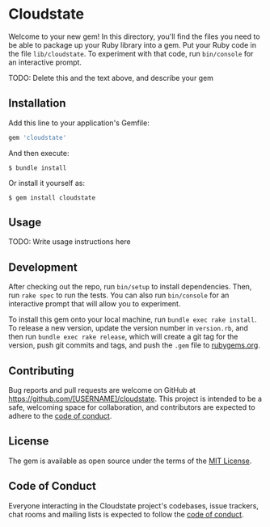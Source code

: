 # Cloudstate

Welcome to your new gem! In this directory, you'll find the files you need to be able to package up your Ruby library into a gem. Put your Ruby code in the file `lib/cloudstate`. To experiment with that code, run `bin/console` for an interactive prompt.

TODO: Delete this and the text above, and describe your gem

## Installation

Add this line to your application's Gemfile:

```ruby
gem 'cloudstate'
```

And then execute:

    $ bundle install

Or install it yourself as:

    $ gem install cloudstate

## Usage

TODO: Write usage instructions here

## Development

After checking out the repo, run `bin/setup` to install dependencies. Then, run `rake spec` to run the tests. You can also run `bin/console` for an interactive prompt that will allow you to experiment.

To install this gem onto your local machine, run `bundle exec rake install`. To release a new version, update the version number in `version.rb`, and then run `bundle exec rake release`, which will create a git tag for the version, push git commits and tags, and push the `.gem` file to [rubygems.org](https://rubygems.org).

## Contributing

Bug reports and pull requests are welcome on GitHub at https://github.com/[USERNAME]/cloudstate. This project is intended to be a safe, welcoming space for collaboration, and contributors are expected to adhere to the [code of conduct](https://github.com/[USERNAME]/cloudstate/blob/master/CODE_OF_CONDUCT.md).


## License

The gem is available as open source under the terms of the [MIT License](https://opensource.org/licenses/MIT).

## Code of Conduct

Everyone interacting in the Cloudstate project's codebases, issue trackers, chat rooms and mailing lists is expected to follow the [code of conduct](https://github.com/[USERNAME]/cloudstate/blob/master/CODE_OF_CONDUCT.md).
